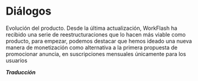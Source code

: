 
<h1>Diálogos</h1>

Evolución del producto.
Desde la última actualización, WorkFlash ha recibido una serie de reestructuraciones que lo hacen más viable como producto, para empezar, podemos destacar que hemos ideado una nueva manera de monetización como alternativa a la primera propuesta de promocionar anuncia, en suscripciones mensuales únicamente para los usuarios

***Traducción***
<!--stackedit_data:
eyJoaXN0b3J5IjpbNTg2NzM2NDkyLDgxNjk2NzY2MV19
-->